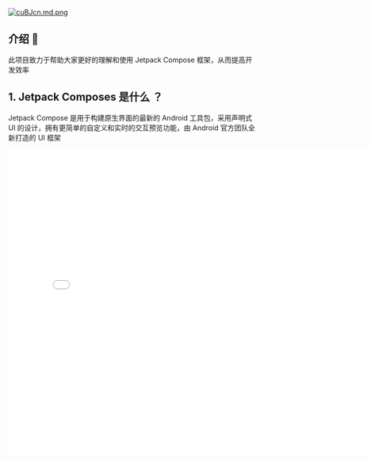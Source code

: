 [![cuBJcn.md.png](https://z3.ax1x.com/2021/04/04/cuBJcn.md.png)](https://imgtu.com/i/cuBJcn)

## 介绍 💨

此项目致力于帮助大家更好的理解和使用 Jetpack Compose 框架，从而提高开发效率




## 1. Jetpack Composes 是什么 ？
Jetpack Compose 是用于构建原生界面的最新的 Android 工具包，采用声明式 UI 的设计，拥有更简单的自定义和实时的交互预览功能，由 Android 官方团队全新打造的 UI 框架

<iframe  width="780" height="615" src="//player.bilibili.com/player.html?aid=459420051&bvid=BV1c5411K75r&cid=305252461&page=1" scrolling="no" border="0" frameborder="no" framespacing="0" allowfullscreen="true"> </iframe>
